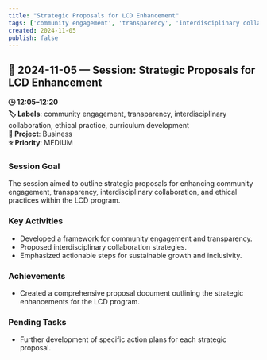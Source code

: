 ```yaml
---
title: "Strategic Proposals for LCD Enhancement"
tags: ['community engagement', 'transparency', 'interdisciplinary collaboration', 'ethical practice', 'curriculum development']
created: 2024-11-05
publish: false
---
```


## 📅 2024-11-05 — Session: Strategic Proposals for LCD Enhancement

**🕒 12:05–12:20**  
**🏷️ Labels**: community engagement, transparency, interdisciplinary collaboration, ethical practice, curriculum development  
**📂 Project**: Business  
**⭐ Priority**: MEDIUM  


### Session Goal
The session aimed to outline strategic proposals for enhancing community engagement, transparency, interdisciplinary collaboration, and ethical practices within the LCD program.

### Key Activities
- Developed a framework for community engagement and transparency.
- Proposed interdisciplinary collaboration strategies.
- Emphasized actionable steps for sustainable growth and inclusivity.

### Achievements
- Created a comprehensive proposal document outlining the strategic enhancements for the LCD program.

### Pending Tasks
- Further development of specific action plans for each strategic proposal.
